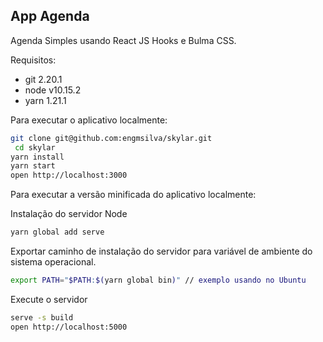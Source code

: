 ## App Agenda

Agenda Simples usando React JS Hooks e Bulma CSS.

Requisitos:
- git 2.20.1
- node v10.15.2
- yarn 1.21.1

Para executar o aplicativo localmente:

```bash
git clone git@github.com:engmsilva/skylar.git
 cd skylar
yarn install
yarn start
open http://localhost:3000
```

Para executar a versão minificada do aplicativo localmente:

Instalação do servidor Node

```bash
yarn global add serve
```
Exportar caminho de instalação do servidor para variável de ambiente do sistema operacional.

```bash
export PATH="$PATH:$(yarn global bin)" // exemplo usando no Ubuntu
```
Execute o servidor

```bash
serve -s build
open http://localhost:5000
```
